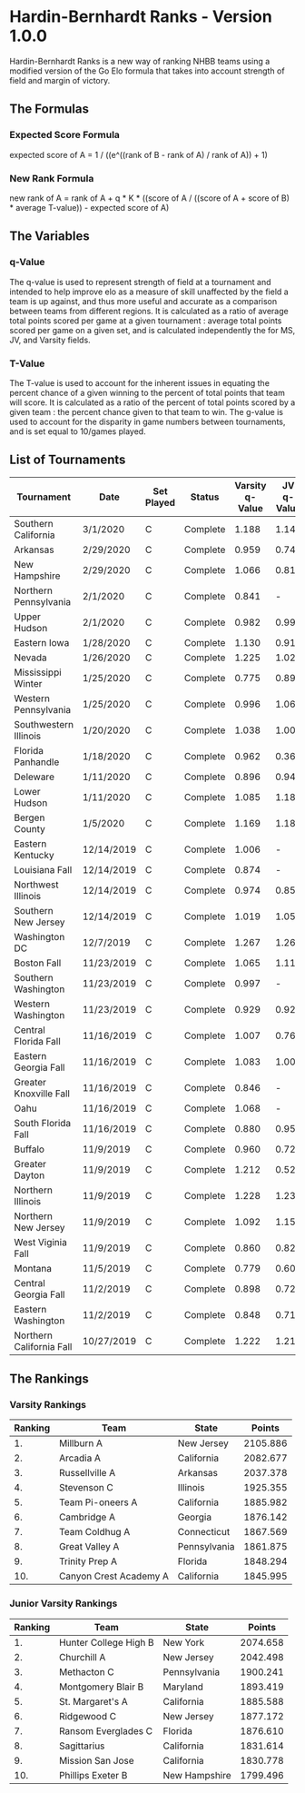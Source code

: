 # Hardin-Bernhardt Ranks - Version 1.0.0
Hardin-Bernhardt Ranks is a new way of ranking NHBB teams using a modified version of the Go Elo formula that takes into account strength of field and margin of victory.

## The Formulas
### Expected Score Formula
expected score of A = 1 / ((e^((rank of B - rank of A) / rank of A)) + 1)

### New Rank Formula
new rank of A = rank of A + q * K * ((score of A / ((score of A + score of B) * average T-value)) - expected score of A)

## The Variables
### q-Value
The q-value is used to represent strength of field at a tournament and intended to help improve elo as a measure of skill unaffected by the field a team is up against, and thus more useful and accurate as a comparison between teams from different regions. It is calculated as a ratio of average total points scored per game at a given tournament : average total points scored per game on a given set, and is calculated independently the for MS, JV, and Varsity fields.
### T-Value
The T-value is used to account for the inherent issues in equating the percent chance of a given winning to the percent of total points that team will score. It is calculated as a ratio of the percent of total points scored by a given team : the percent chance given to that team to win. The g-value is used to account for the disparity in game numbers between tournaments, and is set equal to 10/games played.

## List of Tournaments
Tournament|Date|Set Played|Status|Varsity q-Value|JV q-Value
---|---|---|---|---|---
Southern California|3/1/2020|C|Complete|1.188|1.147
Arkansas|2/29/2020|C|Complete|0.959|0.743
New Hampshire|2/29/2020|C|Complete|1.066|0.818
Northern Pennsylvania|2/1/2020|C|Complete|0.841|-
Upper Hudson|2/1/2020|C|Complete|0.982|0.990
Eastern Iowa|1/28/2020|C|Complete|1.130|0.917
Nevada|1/26/2020|C|Complete|1.225|1.020
Mississippi Winter|1/25/2020|C|Complete|0.775|0.892
Western Pennsylvania|1/25/2020|C|Complete|0.996|1.062
Southwestern Illinois|1/20/2020|C|Complete|1.038|1.001
Florida Panhandle|1/18/2020|C|Complete|0.962|0.360
Deleware|1/11/2020|C|Complete|0.896|0.941
Lower Hudson|1/11/2020|C|Complete|1.085|1.182
Bergen County|1/5/2020|C|Complete|1.169|1.180
Eastern Kentucky|12/14/2019|C|Complete|1.006|-
Louisiana Fall|12/14/2019|C|Complete|0.874|-
Northwest Illinois|12/14/2019|C|Complete|0.974|0.852
Southern New Jersey|12/14/2019|C|Complete|1.019|1.056
Washington DC|12/7/2019|C|Complete|1.267|1.261
Boston Fall|11/23/2019|C|Complete|1.065|1.118
Southern Washington|11/23/2019|C|Complete|0.997|-
Western Washington|11/23/2019|C|Complete|0.929|0.929
Central Florida Fall|11/16/2019|C|Complete|1.007|0.767
Eastern Georgia Fall|11/16/2019|C|Complete|1.083|1.000
Greater Knoxville Fall|11/16/2019|C|Complete|0.846|-
Oahu|11/16/2019|C|Complete|1.068|-
South Florida Fall|11/16/2019|C|Complete|0.880|0.959
Buffalo|11/9/2019|C|Complete|0.960|0.727
Greater Dayton|11/9/2019|C|Complete|1.212|0.521
Northern Illinois|11/9/2019|C|Complete|1.228|1.235
Northern New Jersey|11/9/2019|C|Complete|1.092|1.154
West Viginia Fall|11/9/2019|C|Complete|0.860|0.828
Montana|11/5/2019|C|Complete|0.779|0.608
Central Georgia Fall|11/2/2019|C|Complete|0.898|0.723
Eastern Washington|11/2/2019|C|Complete|0.848|0.718
Northern California Fall|10/27/2019|C|Complete|1.222|1.213

## The Rankings

### Varsity Rankings
Ranking|Team|State|Points
---|---|---|---
1.|Millburn A|New Jersey|2105.886
2.|Arcadia A|California|2082.677
3.|Russellville A|Arkansas|2037.378
4.|Stevenson C|Illinois|1925.355
5.|Team Pi-oneers A|California|1885.982
6.|Cambridge A|Georgia|1876.142
7.|Team Coldhug A|Connecticut|1867.569
8.|Great Valley A|Pennsylvania|1861.875
9.|Trinity Prep A|Florida|1848.294
10.|Canyon Crest Academy A|California|1845.995

### Junior Varsity Rankings
Ranking|Team|State|Points
---|---|---|---
1.|Hunter College High B|New York|2074.658
2.|Churchill A|New Jersey|2042.498
3.|Methacton C|Pennsylvania|1900.241
4.|Montgomery Blair B|Maryland|1893.419
5.|St. Margaret's A|California|1885.588
6.|Ridgewood C|New Jersey|1877.172
7.|Ransom Everglades C|Florida|1876.610
8.|Sagittarius|California|1831.614
9.|Mission San Jose|California|1830.778
10.|Phillips Exeter B|New Hampshire|1799.496
